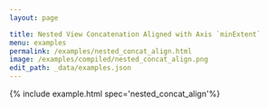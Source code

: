 ```yaml
---
layout: page

title: Nested View Concatenation Aligned with Axis `minExtent`
menu: examples
permalink: /examples/nested_concat_align.html
image: /examples/compiled/nested_concat_align.png
edit_path: _data/examples.json
---
```




{% include example.html spec='nested_concat_align'%}
